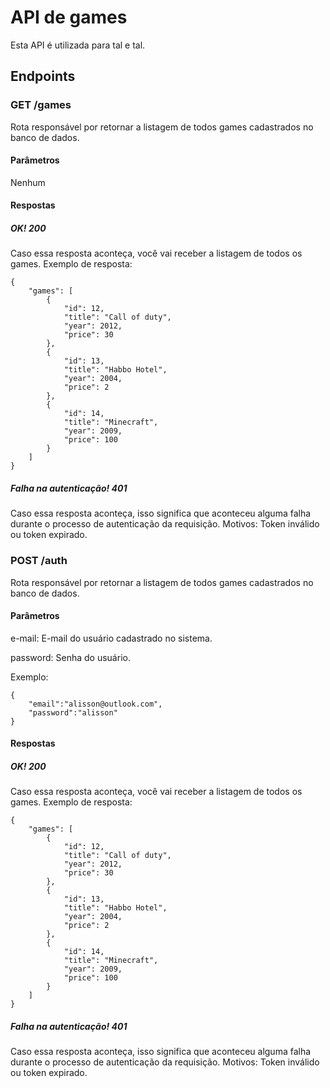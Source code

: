 # API de games
Esta API é utilizada para tal e tal.

## Endpoints
### GET /games
Rota responsável por retornar a listagem de todos games cadastrados no banco de dados.
#### Parâmetros
Nenhum
#### Respostas
##### OK! 200
Caso essa resposta aconteça, você vai receber a listagem de todos os games.
Exemplo de resposta:
```
{
    "games": [
        {
            "id": 12,
            "title": "Call of duty",
            "year": 2012,
            "price": 30
        },
        {
            "id": 13,
            "title": "Habbo Hotel",
            "year": 2004,
            "price": 2
        },
        {
            "id": 14,
            "title": "Minecraft",
            "year": 2009,
            "price": 100
        }
    ]
}
```
##### Falha na autenticação! 401
Caso essa resposta aconteça, isso significa que aconteceu alguma falha durante o processo de autenticação da requisição. Motivos: Token inválido ou token expirado.


### POST /auth
Rota responsável por retornar a listagem de todos games cadastrados no banco de dados.
#### Parâmetros
e-mail: E-mail do usuário cadastrado no sistema.

password: Senha do usuário.

Exemplo:
```
{
    "email":"alisson@outlook.com",
    "password":"alisson"
}
```
#### Respostas
##### OK! 200
Caso essa resposta aconteça, você vai receber a listagem de todos os games.
Exemplo de resposta:
```
{
    "games": [
        {
            "id": 12,
            "title": "Call of duty",
            "year": 2012,
            "price": 30
        },
        {
            "id": 13,
            "title": "Habbo Hotel",
            "year": 2004,
            "price": 2
        },
        {
            "id": 14,
            "title": "Minecraft",
            "year": 2009,
            "price": 100
        }
    ]
}
```
##### Falha na autenticação! 401
Caso essa resposta aconteça, isso significa que aconteceu alguma falha durante o processo de autenticação da requisição. Motivos: Token inválido ou token expirado.
